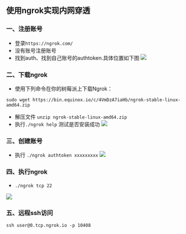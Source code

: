 ## 使用ngrok实现内网穿透

### 一、注册账号

- 登录`https://ngrok.com/`
- 没有账号注册账号
- 找到auth、找到自己账号的authtoken.具体位置如下图
![](https://ae01.alicdn.com/kf/H705b6e23a52d4163ae31da2c05a4c51as.png)

### 二、下载ngrok

- 使用下列命令在你的树莓派上下载Ngrok：
 ```
 sudo wget https://bin.equinox.io/c/4VmDzA7iaHb/ngrok-stable-linux-amd64.zip

 ```
 
 - 解压文件 `unzip ngrok-stable-linux-amd64.zip `
 - 执行`./ngrok help` 测试是否安装成功
 ![](http://pic.wxhand.com/phaadmin_image/ca8b558364820f4f5d0b1e8b95bf7797.png)
 
 ### 三、创建账号
 
 - 执行 `./ngrok authtoken xxxxxxxxx`
 ![](http://pic.wxhand.com/phaadmin_image/6122bd08f7aaaea16e9b865e4ae8705d.png)
 
 
 ### 四、执行ngrok
 
 - `./ngrok tcp 22` 
 
 ![](http://pic.wxhand.com/phaadmin_image/eaca817658c80b7ade13ddb1a3d9715f.png)
 
 ### 五、远程ssh访问
 
 ```
 ssh user@0.tcp.ngrok.io -p 10408
 ```
 
 
